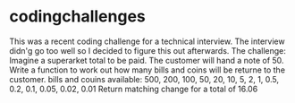 # codingchallenges
This was a recent coding challenge for a technical interview. The interview didn'g go too well so I decided to figure this out afterwards. 
The challenge:
Imagine a superarket total to be paid. The customer will hand a note of 50. Write a function to work out how many bills and coins will be returne to the customer. bills and couins available: 500, 200, 100, 50, 20, 10, 5, 2, 1, 0.5, 0.2, 0.1, 0.05, 0.02, 0.01
Return matching change for a total of 16.06

